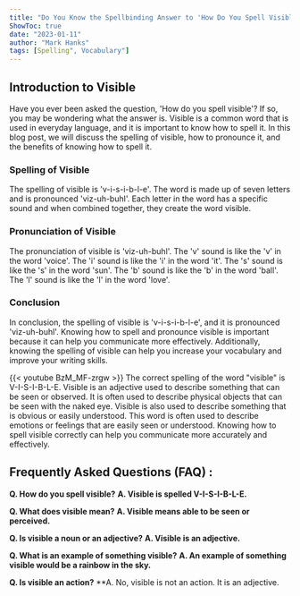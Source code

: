```yaml
---
title: "Do You Know the Spellbinding Answer to 'How Do You Spell Visible'?"
ShowToc: true 
date: "2023-01-11"
author: "Mark Hanks" 
tags: [Spelling", Vocabulary"]
---
```

## Introduction to Visible

Have you ever been asked the question, 'How do you spell visible'? If so, you may be wondering what the answer is. Visible is a common word that is used in everyday language, and it is important to know how to spell it. In this blog post, we will discuss the spelling of visible, how to pronounce it, and the benefits of knowing how to spell it. 

### Spelling of Visible

The spelling of visible is 'v-i-s-i-b-l-e'. The word is made up of seven letters and is pronounced 'viz-uh-buhl'. Each letter in the word has a specific sound and when combined together, they create the word visible. 

### Pronunciation of Visible

The pronunciation of visible is 'viz-uh-buhl'. The 'v' sound is like the 'v' in the word 'voice'. The 'i' sound is like the 'i' in the word 'it'. The 's' sound is like the 's' in the word 'sun'. The 'b' sound is like the 'b' in the word 'ball'. The 'l' sound is like the 'l' in the word 'love'. 

### Conclusion

In conclusion, the spelling of visible is 'v-i-s-i-b-l-e', and it is pronounced 'viz-uh-buhl'. Knowing how to spell and pronounce visible is important because it can help you communicate more effectively. Additionally, knowing the spelling of visible can help you increase your vocabulary and improve your writing skills.

{{< youtube BzM_MF-zrgw >}} 
The correct spelling of the word "visible" is V-I-S-I-B-L-E. Visible is an adjective used to describe something that can be seen or observed. It is often used to describe physical objects that can be seen with the naked eye. Visible is also used to describe something that is obvious or easily understood. This word is often used to describe emotions or feelings that are easily seen or understood. Knowing how to spell visible correctly can help you communicate more accurately and effectively.

## Frequently Asked Questions (FAQ) :
**Q. How do you spell visible?**
**A. Visible is spelled V-I-S-I-B-L-E.**

**Q. What does visible mean?**
**A. Visible means able to be seen or perceived.**

**Q. Is visible a noun or an adjective?**
**A. Visible is an adjective.**

**Q. What is an example of something visible?**
**A. An example of something visible would be a rainbow in the sky.**

**Q. Is visible an action?**
**A. No, visible is not an action. It is an adjective.





